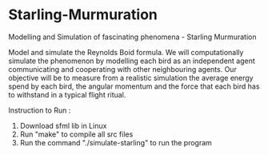 # Starling-Murmuration
Modelling and Simulation of  fascinating phenomena - Starling Murmuration

Model and simulate the Reynolds Boid formula. We will computationally simulate the phenomenon by modelling each bird as an independent agent communicating and cooperating with other neighbouring agents. Our objective will be to measure from a realistic simulation the average energy spend by each bird, the angular momentum and the force that each bird has to withstand in a typical flight ritual.

Instruction to Run :

1. Download sfml lib in Linux
2. Run "make" to compile all src files
3. Run the command "./simulate-starling" to run the program